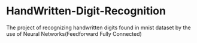 # HandWritten-Digit-Recognition
The project of recognizing handwritten digits found in mnist dataset by the use of Neural Networks(Feedforward Fully Connected)
